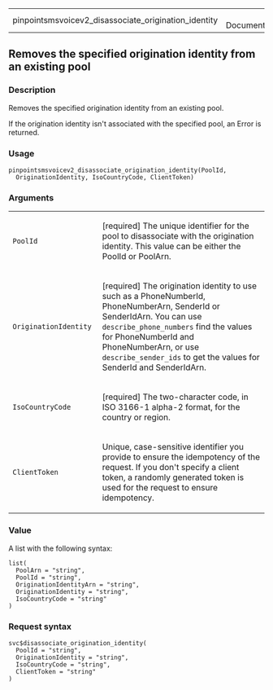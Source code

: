 <table style="width: 100%;">
<tbody>
<tr class="odd">
<td>pinpointsmsvoicev2_disassociate_origination_identity</td>
<td style="text-align: right;">R Documentation</td>
</tr>
</tbody>
</table>

## Removes the specified origination identity from an existing pool

### Description

Removes the specified origination identity from an existing pool.

If the origination identity isn't associated with the specified pool, an
Error is returned.

### Usage

    pinpointsmsvoicev2_disassociate_origination_identity(PoolId,
      OriginationIdentity, IsoCountryCode, ClientToken)

### Arguments

<table>
<colgroup>
<col style="width: 35%" />
<col style="width: 65%" />
</colgroup>
<tbody>
<tr class="odd">
<td><code
id="pinpointsmsvoicev2_disassociate_origination_identity_:_PoolId">PoolId</code></td>
<td><p>[required] The unique identifier for the pool to disassociate
with the origination identity. This value can be either the PoolId or
PoolArn.</p></td>
</tr>
<tr class="even">
<td><code
id="pinpointsmsvoicev2_disassociate_origination_identity_:_OriginationIdentity">OriginationIdentity</code></td>
<td><p>[required] The origination identity to use such as a
PhoneNumberId, PhoneNumberArn, SenderId or SenderIdArn. You can use
<code>describe_phone_numbers</code> find the values for PhoneNumberId
and PhoneNumberArn, or use <code>describe_sender_ids</code> to get the
values for SenderId and SenderIdArn.</p></td>
</tr>
<tr class="odd">
<td><code
id="pinpointsmsvoicev2_disassociate_origination_identity_:_IsoCountryCode">IsoCountryCode</code></td>
<td><p>[required] The two-character code, in ISO 3166-1 alpha-2 format,
for the country or region.</p></td>
</tr>
<tr class="even">
<td><code
id="pinpointsmsvoicev2_disassociate_origination_identity_:_ClientToken">ClientToken</code></td>
<td><p>Unique, case-sensitive identifier you provide to ensure the
idempotency of the request. If you don't specify a client token, a
randomly generated token is used for the request to ensure
idempotency.</p></td>
</tr>
</tbody>
</table>

### Value

A list with the following syntax:

    list(
      PoolArn = "string",
      PoolId = "string",
      OriginationIdentityArn = "string",
      OriginationIdentity = "string",
      IsoCountryCode = "string"
    )

### Request syntax

    svc$disassociate_origination_identity(
      PoolId = "string",
      OriginationIdentity = "string",
      IsoCountryCode = "string",
      ClientToken = "string"
    )
